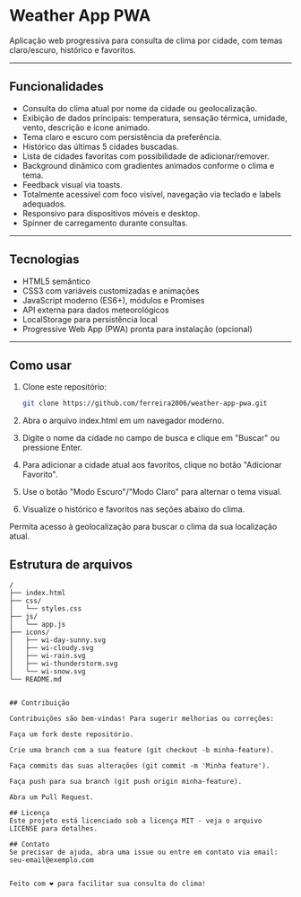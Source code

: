 # Weather App PWA

Aplicação web progressiva para consulta de clima por cidade, com temas claro/escuro, histórico e favoritos.

---

## Funcionalidades

- Consulta do clima atual por nome da cidade ou geolocalização.
- Exibição de dados principais: temperatura, sensação térmica, umidade, vento, descrição e ícone animado.
- Tema claro e escuro com persistência da preferência.
- Histórico das últimas 5 cidades buscadas.
- Lista de cidades favoritas com possibilidade de adicionar/remover.
- Background dinâmico com gradientes animados conforme o clima e tema.
- Feedback visual via toasts.
- Totalmente acessível com foco visível, navegação via teclado e labels adequados.
- Responsivo para dispositivos móveis e desktop.
- Spinner de carregamento durante consultas.

---

## Tecnologias

- HTML5 semântico
- CSS3 com variáveis customizadas e animações
- JavaScript moderno (ES6+), módulos e Promises
- API externa para dados meteorológicos
- LocalStorage para persistência local
- Progressive Web App (PWA) pronta para instalação (opcional)

---

## Como usar

1. Clone este repositório:
   ```bash
   git clone https://github.com/ferreira2006/weather-app-pwa.git

2. Abra o arquivo index.html em um navegador moderno.

3. Digite o nome da cidade no campo de busca e clique em "Buscar" ou pressione Enter.

4. Para adicionar a cidade atual aos favoritos, clique no botão "Adicionar Favorito".

5. Use o botão "Modo Escuro"/"Modo Claro" para alternar o tema visual.

6. Visualize o histórico e favoritos nas seções abaixo do clima.

Permita acesso à geolocalização para buscar o clima da sua localização atual.

## Estrutura de arquivos

```plaintext
/
├── index.html
├── css/
│   └── styles.css
├── js/
│   └── app.js
├── icons/
│   ├── wi-day-sunny.svg
│   ├── wi-cloudy.svg
│   ├── wi-rain.svg
│   ├── wi-thunderstorm.svg
│   └── wi-snow.svg
└── README.md


## Contribuição

Contribuições são bem-vindas! Para sugerir melhorias ou correções:

Faça um fork deste repositório.

Crie uma branch com a sua feature (git checkout -b minha-feature).

Faça commits das suas alterações (git commit -m 'Minha feature').

Faça push para sua branch (git push origin minha-feature).

Abra um Pull Request.

## Licença
Este projeto está licenciado sob a licença MIT - veja o arquivo LICENSE para detalhes.

## Contato
Se precisar de ajuda, abra uma issue ou entre em contato via email: seu-email@exemplo.com


Feito com ❤️ para facilitar sua consulta do clima!
